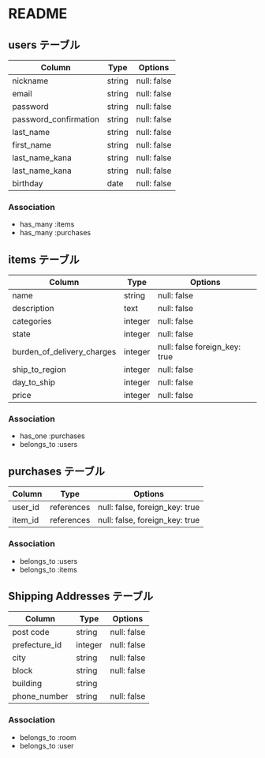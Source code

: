 # README

## users テーブル

| Column                | Type   | Options     |
| --------------------- | ------ | ----------- |
| nickname              | string | null: false |
| email                 | string | null: false |
| password              | string | null: false |
| password_confirmation | string | null: false |
| last_name             | string | null: false |
| first_name            | string | null: false |
| last_name_kana        | string | null: false |
| last_name_kana        | string | null: false |
| birthday              | date   | null: false |

### Association

- has_many :items
- has_many :purchases

## items テーブル

| Column                     | Type    | Options     |
| -------------------------- | ------- | ----------- |
| name                  | string  | null: false |
| description           | text  | null: false |
| categories            | integer | null: false |
| state                 | integer | null: false |
| burden_of_delivery_charges | integer | null: false foreign_key: true |
| ship_to_region             | integer | null: false |
| day_to_ship                | integer | null: false |
| price                      | integer | null: false |

### Association

- has_one :purchases
- belongs_to :users

## purchases テーブル

| Column  | Type       | Options                        |
| ------- | ---------- | ------------------------------ |
| user_id | references | null: false, foreign_key: true |
| item_id | references | null: false, foreign_key: true |

### Association

- belongs_to :users
- belongs_to :items

## Shipping Addresses テーブル

| Column        | Type       | Options                        |
| ------------- | ---------- | ------------------------------ |
| post code     | string     | null: false                    |
| prefecture_id | integer    | null: false                    |
| city          | string     | null: false                    |
| block         | string     | null: false                    |
| building      | string     |                                |
| phone_number  | string     | null: false                    |

### Association

- belongs_to :room
- belongs_to :user

